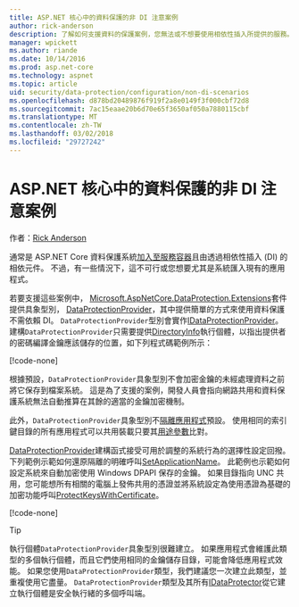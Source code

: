 ```yaml
---
title: ASP.NET 核心中的資料保護的非 DI 注意案例
author: rick-anderson
description: 了解如何支援資料的保護案例，您無法或不想要使用相依性插入所提供的服務。
manager: wpickett
ms.author: riande
ms.date: 10/14/2016
ms.prod: asp.net-core
ms.technology: aspnet
ms.topic: article
uid: security/data-protection/configuration/non-di-scenarios
ms.openlocfilehash: d878bd20489876f919f2a8e0149f3f000cbf72d8
ms.sourcegitcommit: 7ac15eaae20b6d70e65f3650af050a7880115cbf
ms.translationtype: MT
ms.contentlocale: zh-TW
ms.lasthandoff: 03/02/2018
ms.locfileid: "29727242"
---
```

# <a name="non-di-aware-scenarios-for-data-protection-in-aspnet-core"></a>ASP.NET 核心中的資料保護的非 DI 注意案例

作者：[Rick Anderson](https://twitter.com/RickAndMSFT)

通常是 ASP.NET Core 資料保護系統[加入至服務容器](xref:security/data-protection/consumer-apis/overview)且由透過相依性插入 (DI) 的相依元件。 不過，有一些情況下，這不可行或您想要尤其是系統匯入現有的應用程式。

若要支援這些案例中， [Microsoft.AspNetCore.DataProtection.Extensions](https://www.nuget.org/packages/Microsoft.AspNetCore.DataProtection.Extensions/)套件提供具象型別， [DataProtectionProvider](/dotnet/api/Microsoft.AspNetCore.DataProtection.DataProtectionProvider)，其中提供簡單的方式來使用資料保護不需依賴 DI。 `DataProtectionProvider`型別會實作[IDataProtectionProvider](/dotnet/api/microsoft.aspnetcore.dataprotection.idataprotectionprovider)。 建構`DataProtectionProvider`只需要提供[DirectoryInfo](/dotnet/api/system.io.directoryinfo)執行個體，以指出提供者的密碼編譯金鑰應該儲存的位置，如下列程式碼範例所示：

[!code-none[](non-di-scenarios/_static/nodisample1.cs)]

根據預設，`DataProtectionProvider`具象型別不會加密金鑰的未經處理資料之前將它保存到檔案系統。 這是為了支援的案例，開發人員會指向網路共用和資料保護系統無法自動推算在其餘的適當的金鑰加密機制。

此外，`DataProtectionProvider`具象型別不[隔離應用程式](xref:security/data-protection/configuration/overview#per-application-isolation)預設。 使用相同的索引鍵目錄的所有應用程式可以共用裝載只要其[用途參數](xref:security/data-protection/consumer-apis/purpose-strings)比對。

[DataProtectionProvider](/dotnet/api/microsoft.aspnetcore.dataprotection.dataprotectionprovider)建構函式接受可用於調整的系統行為的選擇性設定回撥。 下列範例示範如何還原隔離的明確呼叫[SetApplicationName](/dotnet/api/microsoft.aspnetcore.dataprotection.dataprotectionbuilderextensions.setapplicationname)。 此範例也示範如何設定系統來自動加密使用 Windows DPAPI 保存的金鑰。 如果目錄指向 UNC 共用，您可能想所有相關的電腦上發佈共用的憑證並將系統設定為使用憑證為基礎的加密功能呼叫[ProtectKeysWithCertificate](/dotnet/api/microsoft.aspnetcore.dataprotection.dataprotectionbuilderextensions.protectkeyswithcertificate)。

[!code-none[](non-di-scenarios/_static/nodisample2.cs)]

> [!TIP]
> 執行個體`DataProtectionProvider`具象型別很難建立。 如果應用程式會維護此類型的多個執行個體，而且它們使用相同的金鑰儲存目錄，可能會降低應用程式效能。 如果您使用`DataProtectionProvider`類型，我們建議您一次建立此類型，並重複使用它盡量。 `DataProtectionProvider`類型及其所有[IDataProtector](/dotnet/api/microsoft.aspnetcore.dataprotection.idataprotector)從它建立執行個體是安全執行緒的多個呼叫端。
